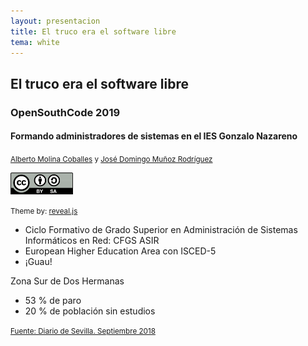```yaml
---
layout: presentacion
title: El truco era el software libre
tema: white
---
```

<section>
	<h2>El truco era el software libre</h2>
	<h3>OpenSouthCode 2019</h3>
	<h4>Formando administradores de sistemas en el IES Gonzalo Nazareno</h4>
		<small>
		<a href="http://albertomolina.wordpress.com">Alberto Molina Coballes</a> y
		<a href="http://www.josedomingo.org">José Domingo Muñoz Rodríguez</a>
		</small>
	<p>
		<a href="http://creativecommons.org/licenses/by-sa/3.0/">
		<img class="plain" src="img/cc_by_sa.png" width="100px" border="0"/></a>
	</p>
	<p><small>Theme by: <a href="http://lab.hakim.se/reveal-js/#/">reveal.js</a></small></p>
</section>

<section>
  <section>
  <ul>
  <li>Ciclo Formativo de Grado Superior en Administración de Sistemas
  Informáticos en Red: CFGS ASIR</li>
  <li>European Higher Education Area con ISCED-5</li>
  <li>¡Guau!</li>
  </ul>
  </section>
  <section
  data-background="img/campus.jpg">
  </section>
  <section data-background="img/panorama.png">
  <p>Zona Sur de Dos Hermanas</p>
  <ul>
  <li>53 % de paro</li>
  <li>20 % de población sin estudios</li>
  </ul>
  <div class="footer"><p><small><a href="https://www.diariodesevilla.es/sevilla/pobreza-exclusion-marginalidad-barrios-sevilla_0_1284472134.html">Fuente: Diario de Sevilla. Septiembre 2018</a></small></p></div>
  </section>
</section>
